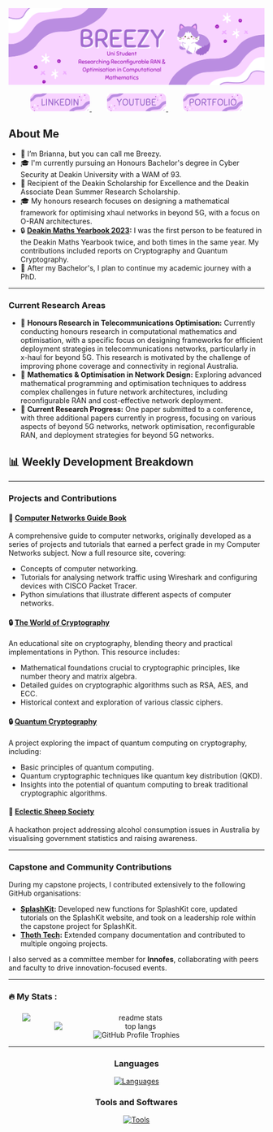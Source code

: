 ![Introduction Image](Figures/intro.png)

<div align="center">
  <a href="https://www.linkedin.com/in/brianna-laird/" target="_blank">
    <span style="margin: 0 15px;">
      <img src="Figures/linkedin.png" style="height: 35px;" alt="linkedin logo" />
    </span>
  </a>
  <a href="https://www.youtube.com/@Breezy-Codes/" target="_blank">
    <span style="margin: 0 15px;">
      <img src="Figures/youtube.png" style="height: 35px;" alt="youtube logo" />
    </span>
  </a>
  <a href="https://briannalaird.com/" target="_blank">
    <span style="margin: 0 15px;">
      <img src="Figures/portfolio.png" style="height: 35px;" alt="portfolio logo" />
    </span>
  </a>
  <!--
  <a href="https://example.com/" target="_blank">
    <span style="margin: 0 15px;">
      <img src="Figures/scholar.png" style="height: 35px;" alt="other logo" />
    </span>
  </a>
  -->
</div>

## About Me

- 👋 I’m Brianna, but you can call me Breezy.
- 🎓 I'm currently pursuing an Honours Bachelor's degree in Cyber Security at Deakin University with a WAM of 93.
- 📝 Recipient of the Deakin Scholarship for Excellence and the Deakin Associate Dean Summer Research Scholarship.
- 🎓 My honours research focuses on designing a mathematical framework for optimising xhaul networks in beyond 5G, with a focus on O-RAN architectures.
- 🔒 **[Deakin Maths Yearbook 2023](https://nla.gov.au/nla.obj-3336557334/view):** I was the first person to be featured in the Deakin Maths Yearbook twice, and both times in the same year. My contributions included reports on Cryptography and Quantum Cryptography.
- 🚀 After my Bachelor's, I plan to continue my academic journey with a PhD.

---

### Current Research Areas

- 📝 **Honours Research in Telecommunications Optimisation:** Currently conducting honours research in computational mathematics and optimisation, with a specific focus on designing frameworks for efficient deployment strategies in telecommunications networks, particularly in x-haul for beyond 5G. This research is motivated by the challenge of improving phone coverage and connectivity in regional Australia.
- 📝 **Mathematics & Optimisation in Network Design:** Exploring advanced mathematical programming and optimisation techniques to address complex challenges in future network architectures, including reconfigurable RAN and cost-effective network deployment.
- 📝 **Current Research Progress:** One paper submitted to a conference, with three additional papers currently in progress, focusing on various aspects of beyond 5G networks, network optimisation, reconfigurable RAN, and deployment strategies for beyond 5G networks.

## 📊 Weekly Development Breakdown

<!--START_SECTION:SHOW_COMMI-->
<!--END_SECTION:SHOW_COMMIT-->

---

### Projects and Contributions

#### 📝 **[Computer Networks Guide Book](https://breezy-codes.github.io/computer-networks-guide)**  

A comprehensive guide to computer networks, originally developed as a series of projects and tutorials that earned a perfect grade in my Computer Networks subject. Now a full resource site, covering:

- Concepts of computer networking.
- Tutorials for analysing network traffic using Wireshark and configuring devices with CISCO Packet Tracer.
- Python simulations that illustrate different aspects of computer networks.

#### 🔒 **[The World of Cryptography](https://breezy-codes.github.io/cryptography-guide)**  

An educational site on cryptography, blending theory and practical implementations in Python. This resource includes:

- Mathematical foundations crucial to cryptographic principles, like number theory and matrix algebra.
- Detailed guides on cryptographic algorithms such as RSA, AES, and ECC.
- Historical context and exploration of various classic ciphers.

#### 🔒 **[Quantum Cryptography](https://breezy-codes.github.io/quantum-cryptography-guide)**  

A project exploring the impact of quantum computing on cryptography, including:

- Basic principles of quantum computing.
- Quantum cryptographic techniques like quantum key distribution (QKD).
- Insights into the potential of quantum computing to break traditional cryptographic algorithms.

#### 🚀 **[Eclectic Sheep Society](https://github.com/breezy-codes/Eclectic-Sheep-Society)**  

A hackathon project addressing alcohol consumption issues in Australia by visualising government statistics and raising awareness.

---

### Capstone and Community Contributions

During my capstone projects, I contributed extensively to the following GitHub organisations:

- **[SplashKit](https://github.com/splashkit):** Developed new functions for SplashKit core, updated tutorials on the SplashKit website, and took on a leadership role within the capstone project for SplashKit.
- **[Thoth Tech](https://github.com/thoth-tech):** Extended company documentation and contributed to multiple ongoing projects.
  
I also served as a committee member for **Innofes**, collaborating with peers and faculty to drive innovation-focused events.

---

<h3 align="left">🔥   My Stats :</h3>

###

<div align="center">
    <img width="450" align="center" style="display: inline-block; vertical-align: top;" src="https://github-readme-stats-hvpm.vercel.app/api?username=breezy-codes&count_private=true&show_icons=true&theme=material-palenight&rank_icon=github&border_radius=10" alt="readme stats" />
    <img width="325" align="center" style="display: inline-block; vertical-align: top;" src="https://github-readme-stats-hvpm.vercel.app/api/top-langs/?username=breezy-codes&&langs_count=10&layout=compact&theme=material-palenight&border_radius=10&size_weight=0.5&count_weight=0.5&hide=html" alt="top langs" />
</div>

<div align="center">
    <img src="https://github-profile-trophy.vercel.app/?username=breezy-codes&theme=onedark&row=1" alt="GitHub Profile Trophies" style="max-width: 100%;" />
</div>

---

<div align="center">
  <h3>Languages</h3>
  <a href="https://skillicons.dev">
    <img src="https://skillicons.dev/icons?i=md,py,cpp,cs,dotnet,latex,anaconda,js,java" alt="Languages"/>
  </a>
</div>


<div align="center">
    <h3>Tools and Softwares</h3>
    <a href="https://skillicons.dev">
      <img src="https://skillicons.dev/icons?i=git,eclipse,vscode,visualstudio,ai,raspberrypi,linux,ubuntu,arch" alt="Tools"/>
    </a>
</div>
